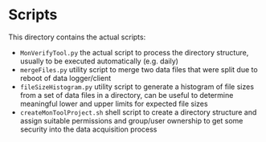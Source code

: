 # Scripts

This directory contains the actual scripts:

- `MonVerifyTool.py` the actual script to process the directory structure, usually to be executed automatically (e.g. daily)
- `mergeFiles.py` utility script to merge two data files that were split due to reboot of data logger/client
- `fileSizeHistogram.py` utility script to generate a histogram of file sizes from a set of data files in a directory, can be useful to determine meaningful lower and upper limits for expected file sizes
- `createMonToolProject.sh` shell script to create a directory structure and assign suitable permissions and group/user ownership to get some security into the data acquisition process

